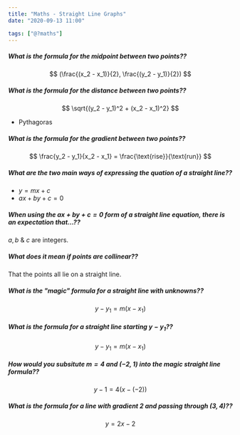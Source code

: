 ```yaml
---
title: "Maths - Straight Line Graphs"
date: "2020-09-13 11:00"

tags: ["@?maths"]
---
```


##### What is the formula for the midpoint between two points??
$$
(\frac{(x_2 - x_1)}{2}, \frac{(y_2 - y_1)}{2})
$$

##### What is the formula for the distance between two points??
$$
\sqrt{(y_2 - y_1)^2 + (x_2 - x_1)^2}
$$
* Pythagoras

##### What is the formula for the gradient between two points??
$$
\frac{y_2 - y_1}{x_2 - x_1} = \frac{\text{rise}}{\text{run}}
$$

##### What are the two main ways of expressing the quation of a straight line??
* $y = mx + c$
* $ax + by + c = 0$

##### When using the $ax+by+c=0$ form of a straight line equation, there is an expectation that...??
$a,b$ & $c$ are integers.

##### What does it mean if points are collinear??
That the points all lie on a straight line.

##### What is the "magic" formula for a straight line with unknowns??
$$
y - y_1 =  m(x - x_1)
$$

##### What is the formula for a straight line starting $y - y_1$??
$$
y -  y_1 = m(x - x_1)
$$

##### How would you subsitute $m = 4$ and $(-2, 1)$ into the magic straight line formula??
$$
y - 1 = 4(x - (-2))
$$

##### What is the formula for a line with gradient $2$ and passing through $(3, 4)$??
$$
y = 2x - 2
$$
